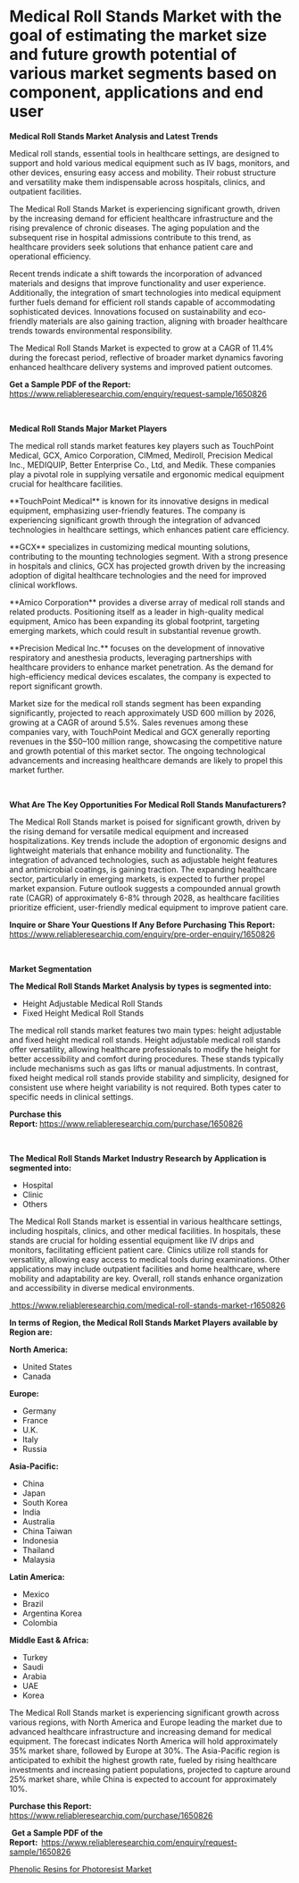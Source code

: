 <p><h1>Medical Roll Stands Market with the goal of estimating the market size and future growth potential of various market segments based on component, applications and end user</h1></p><p><strong>Medical Roll Stands Market Analysis and Latest Trends</strong></p>
<p><p>Medical roll stands, essential tools in healthcare settings, are designed to support and hold various medical equipment such as IV bags, monitors, and other devices, ensuring easy access and mobility. Their robust structure and versatility make them indispensable across hospitals, clinics, and outpatient facilities.</p><p>The Medical Roll Stands Market is experiencing significant growth, driven by the increasing demand for efficient healthcare infrastructure and the rising prevalence of chronic diseases. The aging population and the subsequent rise in hospital admissions contribute to this trend, as healthcare providers seek solutions that enhance patient care and operational efficiency.</p><p>Recent trends indicate a shift towards the incorporation of advanced materials and designs that improve functionality and user experience. Additionally, the integration of smart technologies into medical equipment further fuels demand for efficient roll stands capable of accommodating sophisticated devices. Innovations focused on sustainability and eco-friendly materials are also gaining traction, aligning with broader healthcare trends towards environmental responsibility.</p><p>The Medical Roll Stands Market is expected to grow at a CAGR of 11.4% during the forecast period, reflective of broader market dynamics favoring enhanced healthcare delivery systems and improved patient outcomes.</p></p>
<p><strong>Get a Sample PDF of the Report:&nbsp;</strong> <a href="https://www.reliableresearchiq.com/enquiry/request-sample/1650826?utm_campaign=3568&utm_medium=2&utm_source=Github&utm_content=ia&utm_term=23032025&utm_id=medical-roll-stands">https://www.reliableresearchiq.com/enquiry/request-sample/1650826</a></p>
<p>&nbsp;</p>
<p><strong>Medical Roll Stands Major Market Players</strong></p>
<p><p>The medical roll stands market features key players such as TouchPoint Medical, GCX, Amico Corporation, CIMmed, Mediroll, Precision Medical Inc., MEDIQUIP, Better Enterprise Co., Ltd, and Medik. These companies play a pivotal role in supplying versatile and ergonomic medical equipment crucial for healthcare facilities.</p><p>**TouchPoint Medical** is known for its innovative designs in medical equipment, emphasizing user-friendly features. The company is experiencing significant growth through the integration of advanced technologies in healthcare settings, which enhances patient care efficiency.</p><p>**GCX** specializes in customizing medical mounting solutions, contributing to the mounting technologies segment. With a strong presence in hospitals and clinics, GCX has projected growth driven by the increasing adoption of digital healthcare technologies and the need for improved clinical workflows.</p><p>**Amico Corporation** provides a diverse array of medical roll stands and related products. Positioning itself as a leader in high-quality medical equipment, Amico has been expanding its global footprint, targeting emerging markets, which could result in substantial revenue growth.</p><p>**Precision Medical Inc.** focuses on the development of innovative respiratory and anesthesia products, leveraging partnerships with healthcare providers to enhance market penetration. As the demand for high-efficiency medical devices escalates, the company is expected to report significant growth.</p><p>Market size for the medical roll stands segment has been expanding significantly, projected to reach approximately USD 600 million by 2026, growing at a CAGR of around 5.5%. Sales revenues among these companies vary, with TouchPoint Medical and GCX generally reporting revenues in the $50–100 million range, showcasing the competitive nature and growth potential of this market sector. The ongoing technological advancements and increasing healthcare demands are likely to propel this market further.</p></p>
<p>&nbsp;</p>
<p><strong>What Are The Key Opportunities For Medical Roll Stands Manufacturers?</strong></p>
<p><p>The Medical Roll Stands market is poised for significant growth, driven by the rising demand for versatile medical equipment and increased hospitalizations. Key trends include the adoption of ergonomic designs and lightweight materials that enhance mobility and functionality. The integration of advanced technologies, such as adjustable height features and antimicrobial coatings, is gaining traction. The expanding healthcare sector, particularly in emerging markets, is expected to further propel market expansion. Future outlook suggests a compounded annual growth rate (CAGR) of approximately 6-8% through 2028, as healthcare facilities prioritize efficient, user-friendly medical equipment to improve patient care.</p></p>
<p><strong>Inquire or Share Your Questions If Any Before Purchasing This Report:</strong> <a href="https://www.reliableresearchiq.com/enquiry/pre-order-enquiry/1650826?utm_campaign=3568&utm_medium=2&utm_source=Github&utm_content=ia&utm_term=23032025&utm_id=medical-roll-stands">https://www.reliableresearchiq.com/enquiry/pre-order-enquiry/1650826</a></p>
<p>&nbsp;</p>
<p><strong>Market Segmentation</strong></p>
<p><strong>The Medical Roll Stands Market Analysis by types is segmented into:</strong></p>
<p><ul><li>Height Adjustable Medical Roll Stands</li><li>Fixed Height Medical Roll Stands</li></ul></p>
<p><p>The medical roll stands market features two main types: height adjustable and fixed height medical roll stands. Height adjustable medical roll stands offer versatility, allowing healthcare professionals to modify the height for better accessibility and comfort during procedures. These stands typically include mechanisms such as gas lifts or manual adjustments. In contrast, fixed height medical roll stands provide stability and simplicity, designed for consistent use where height variability is not required. Both types cater to specific needs in clinical settings.</p></p>
<p><strong>Purchase this Report:&nbsp;</strong><a href="https://www.reliableresearchiq.com/purchase/1650826?utm_campaign=3568&utm_medium=2&utm_source=Github&utm_content=ia&utm_term=23032025&utm_id=medical-roll-stands">https://www.reliableresearchiq.com/purchase/1650826</a></p>
<p>&nbsp;</p>
<p><strong>The Medical Roll Stands Market Industry Research by Application is segmented into:</strong></p>
<p><ul><li>Hospital</li><li>Clinic</li><li>Others</li></ul></p>
<p><p>The Medical Roll Stands market is essential in various healthcare settings, including hospitals, clinics, and other medical facilities. In hospitals, these stands are crucial for holding essential equipment like IV drips and monitors, facilitating efficient patient care. Clinics utilize roll stands for versatility, allowing easy access to medical tools during examinations. Other applications may include outpatient facilities and home healthcare, where mobility and adaptability are key. Overall, roll stands enhance organization and accessibility in diverse medical environments.</p></p>
<p><a href="https://www.reliableresearchiq.com/medical-roll-stands-market-r1650826?utm_campaign=3568&utm_medium=2&utm_source=Github&utm_content=ia&utm_term=23032025&utm_id=medical-roll-stands">&nbsp;https://www.reliableresearchiq.com/medical-roll-stands-market-r1650826</a></p>
<p><strong>In terms of Region, the Medical Roll Stands Market Players available by Region are:</strong></p>
<p>
    <p> <strong> North America: </strong>
        <ul>
            <li>United States</li>
            <li>Canada</li>
        </ul>
        </p> 
    <p> <strong> Europe: </strong>
        <ul>
            <li>Germany</li>
            <li>France</li>
            <li>U.K.</li>
            <li>Italy</li>
            <li>Russia</li>
        </ul>
        </p> 
    <p> <strong> Asia-Pacific: </strong>
        <ul>
            <li>China</li>
            <li>Japan</li>
            <li>South Korea</li>
            <li>India</li>
            <li>Australia</li>
            <li>China Taiwan</li>
            <li>Indonesia</li>
            <li>Thailand</li>
            <li>Malaysia</li>
        </ul>
        </p> 
    <p> <strong> Latin America: </strong>
        <ul>
            <li>Mexico</li>
            <li>Brazil</li>
            <li>Argentina Korea</li>
            <li>Colombia</li>
        </ul>
        </p> 
    <p> <strong> Middle East & Africa: </strong>
        <ul>
            <li>Turkey</li>
            <li>Saudi</li>
            <li>Arabia</li>
            <li>UAE</li>
            <li>Korea</li>
        </ul>
    </p>
    </p>
<p><p>The Medical Roll Stands market is experiencing significant growth across various regions, with North America and Europe leading the market due to advanced healthcare infrastructure and increasing demand for medical equipment. The forecast indicates North America will hold approximately 35% market share, followed by Europe at 30%. The Asia-Pacific region is anticipated to exhibit the highest growth rate, fueled by rising healthcare investments and increasing patient populations, projected to capture around 25% market share, while China is expected to account for approximately 10%.</p></p>
<p><strong>Purchase this Report: </strong><a href="https://www.reliableresearchiq.com/purchase/1650826?utm_campaign=3568&utm_medium=2&utm_source=Github&utm_content=ia&utm_term=23032025&utm_id=medical-roll-stands">https://www.reliableresearchiq.com/purchase/1650826</a></p>
<p>&nbsp;<strong>Get a Sample PDF of the Report:&nbsp;&nbsp;</strong><a href="https://www.reliableresearchiq.com/enquiry/request-sample/1650826?utm_campaign=3568&utm_medium=2&utm_source=Github&utm_content=ia&utm_term=23032025&utm_id=medical-roll-stands">https://www.reliableresearchiq.com/enquiry/request-sample/1650826</a></p>
<p><strong></strong></p>
<p><p><a href="https://github.com/weisonmanych/Market-Research-Report-List-1/blob/main/phenolic-resins-for-photoresist-market.md?utm_campaign=3568&utm_medium=2&utm_source=Github&utm_content=ia&utm_term=23032025&utm_id=medical-roll-stands">Phenolic Resins for Photoresist Market</a></p></p>